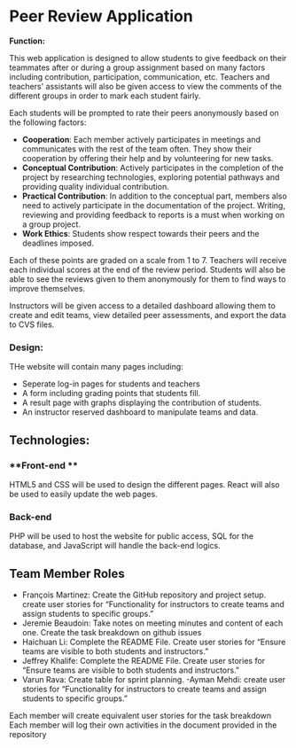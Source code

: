 # **Peer Review Application** 

 **Function:**

This web application is designed to allow students to give feedback on their teammates after or during a group assignment based on many factors including contribution, participation, communication, etc. Teachers and teachers' assistants will also be given access to view the comments of the different groups in order to mark each student fairly. 

Each students will be prompted to rate their peers anonymously based on the following factors:

- **Cooperation**: Each member actively participates in meetings and communicates with the rest of the team often. They show their cooperation by offering their help and by volunteering for new tasks.
- **Conceptual Contribution**: Actively participates in the completion of the project by researching technologies, exploring potential pathways and providing quality individual contribution.
- **Practical Contribution**: In addition to the conceptual part, members also need to actively participate in the documentation of the project. Writing, reviewing and providing feedback to reports is a must when working on a group project.
- **Work Ethics**: Students show respect towards their peers and the deadlines imposed.

Each of these points are graded on a scale from 1 to 7. Teachers will receive each individual scores at the end of the review period. Students will also be able to see the reviews given to them anonymously for them to find ways to improve themselves.

Instructors will be given access to a detailed dashboard allowing them to create and edit teams, view detailed peer assessments, and export the data to CVS files.

### **Design:**

THe website will contain many pages including:
- Seperate log-in pages for students and teachers
- A form including grading points that students fill.
- A result page with graphs displaying the contribution of students.
- An instructor reserved dashboard to manipulate teams and data.
  

## **Technologies:**

### **Front-end ** 

HTML5 and CSS will be used to design the different pages. React will also be used to easily update the web pages.


### **Back-end** 

PHP will be used to host the website for public access, SQL for the database, and JavaScript will handle the back-end logics.

## **Team Member Roles**

- François Martinez: Create the GitHub repository and project setup. create user stories for “Functionality for instructors to create teams and assign students to specific groups.”
- Jeremie Beaudoin: Take notes on meeting minutes and content of each one. Create the task breakdown on github issues
- Haichuan Li: Complete the README File. Create user stories for “Ensure teams are visible to both students and instructors.”
- Jeffrey Khalife: Complete the README File. Create user stories for “Ensure teams are visible to both students and instructors.”
- Varun Rava: Create table for sprint planning.
-Ayman Mehdi: create user stories for “Functionality for instructors to create teams and assign students to specific groups.”

Each member will create equivalent user stories for the task breakdown
Each member will log their own activities in the document provided in the repository


